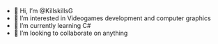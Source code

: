 - 👋 Hi, I’m @KillskillsG
- 👀 I’m interested in Videogames development and computer graphics
- 🌱 I’m currently learning C#
- 💞️ I’m looking to collaborate on anything


<!---
KillskillsG/KillskillsG is a ✨ special ✨ repository because its `README.md` (this file) appears on your GitHub profile.
You can click the Preview link to take a look at your changes.
--->
